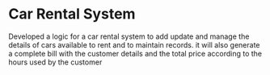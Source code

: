 # Car Rental System 
Developed a logic for a car rental system to add update and manage the details of cars available to rent and to maintain records. it will also generate a complete bill with the customer details and the total price according to the hours used by the customer
